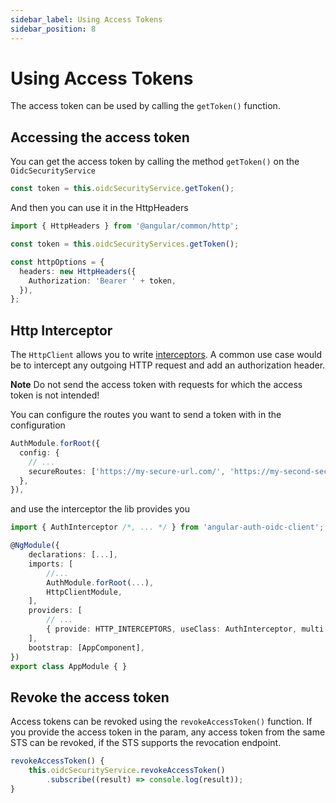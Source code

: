 ```yaml
---
sidebar_label: Using Access Tokens
sidebar_position: 8
---
```


# Using Access Tokens

The access token can be used by calling the `getToken()` function.

## Accessing the access token

You can get the access token by calling the method `getToken()` on the `OidcSecurityService`

```typescript
const token = this.oidcSecurityService.getToken();
```

And then you can use it in the HttpHeaders

```typescript
import { HttpHeaders } from '@angular/common/http';

const token = this.oidcSecurityServices.getToken();

const httpOptions = {
  headers: new HttpHeaders({
    Authorization: 'Bearer ' + token,
  }),
};
```

## Http Interceptor

The `HttpClient` allows you to write [interceptors](https://angular.io/guide/http#intercepting-requests-and-responses). A common use case would be to intercept any outgoing HTTP request and add an authorization header.

**Note** Do not send the access token with requests for which the access token is not intended!

You can configure the routes you want to send a token with in the configuration

```typescript
AuthModule.forRoot({
  config: {
    // ...
    secureRoutes: ['https://my-secure-url.com/', 'https://my-second-secure-url.com/'],
  },
}),
```

and use the interceptor the lib provides you

```typescript
import { AuthInterceptor /*, ... */ } from 'angular-auth-oidc-client';

@NgModule({
    declarations: [...],
    imports: [
        //...
        AuthModule.forRoot(...),
        HttpClientModule,
    ],
    providers: [
        // ...
        { provide: HTTP_INTERCEPTORS, useClass: AuthInterceptor, multi: true },
    ],
    bootstrap: [AppComponent],
})
export class AppModule { }
```

## Revoke the access token

Access tokens can be revoked using the `revokeAccessToken()` function. If you provide the access token in the param, any access token from the same STS can be revoked, if the STS supports the revocation endpoint.

```typescript
revokeAccessToken() {
    this.oidcSecurityService.revokeAccessToken()
        .subscribe((result) => console.log(result));
}
```
